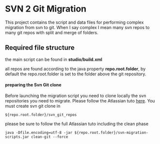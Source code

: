 SVN 2 Git Migration
===
This project contains the script and data files for performing complex migration from svn to git.
When I say complex I mean many svn repos to many git repos with split and merge of folders.

Required file structure
---
the main script can be found in 
**studio/build.xml**

all repos are found according to the java property **repo.root.folder**, by default the repo.root.folder is set to the folder above the git repository.

#### preparing the Svn Git clone
Before launching the migration script you need to clone locally the svn repositories you need to migrate. Please follow the Atlassian tuto [here](https://www.atlassian.com/git/migration#!migration-convert).
You must create svn git clone in 

    ${repo.root.folder}/svn_git_repos
please be sure to follow the full Atlassian tuto including the clean phase

    java -Dfile.encoding=utf-8 -jar ${repo.root.folder}/svn-migration-scripts.jar clean-git --force
